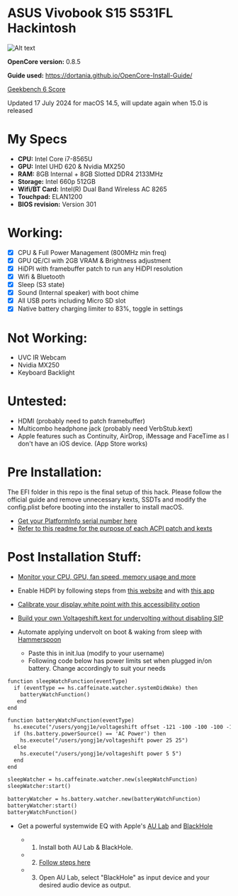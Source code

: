 # ASUS Vivobook S15 S531FL Hackintosh

![Alt text](https://github.com/y0ngj1e/ASUS-S531FL-OpenCore/raw/main/macOS%20Sonoma.png)

**OpenCore version:** 0.8.5 

**Guide used:** https://dortania.github.io/OpenCore-Install-Guide/

[Geekbench 6 Score](https://browser.geekbench.com/v6/cpu/6947236)

Updated 17 July 2024 for macOS 14.5, will update again when 15.0 is released

# My Specs
- **CPU:** Intel Core i7-8565U
- **GPU:** Intel UHD 620 & Nvidia MX250
- **RAM:** 8GB Internal + 8GB Slotted DDR4 2133MHz
- **Storage:** Intel 660p 512GB
- **Wifi/BT Card:** Intel(R) Dual Band Wireless AC 8265
- **Touchpad:** ELAN1200
- **BIOS revision:** Version 301

# Working:
- [x] CPU & Full Power Management (800MHz min freq)
- [x] GPU QE/CI with 2GB VRAM & Brightness adjustment
- [x] HiDPI with framebuffer patch to run any HiDPI resolution
- [x] Wifi & Bluetooth
- [x] Sleep (S3 state)
- [x] Sound (Internal speaker) with boot chime
- [x] All USB ports including Micro SD slot
- [x] Native battery charging limiter to 83%, toggle in settings

# Not Working:
- UVC IR Webcam
- Nvidia MX250 
- Keyboard Backlight

# Untested:
- HDMI (probably need to patch framebuffer)
- Multicombo headphone jack (probably need VerbStub.kext)
- Apple features such as Continuity, AirDrop, iMessage and FaceTime as I don't have an iOS device. (App Store works)

# Pre Installation:
The EFI folder in this repo is the final setup of this hack. Please follow the official guide and remove unnecessary kexts, SSDTs and modify the config.plist before booting into the installer to install macOS.

- [Get your PlatformInfo serial number here](https://github.com/corpnewt/GenSMBIOS)
- [Refer to this readme for the purpose of each ACPI patch and kexts](https://github.com/y0ngj1e/ASUS-S531FL-Hackintosh-OpenCore/blob/main/ACPI%20%26%20Kexts%20Info.md)

# Post Installation Stuff:

- [Monitor your CPU, GPU, fan speed, memory usage and more](https://github.com/CloverHackyColor/HWMonitorSMC2)

- Enable HiDPI by following steps from [this website](https://codeclou.github.io/Display-Override-PropertyList-File-Parser-and-Generator-with-HiDPI-Support-For-Scaled-Resolutions/) and with [this app](https://github.com/avibrazil/RDM)

- [Calibrate your display white point with this accessibility option](https://apple.stackexchange.com/questions/426761/reduce-brightness-of-white-color-whitepoint-on-macbook-2020-eye-strain-pain)

- [Build your own Voltageshift.kext for undervolting without disabling SIP](https://github.com/zspherez/VoltageShift/tree/master)

- Automate applying undervolt on boot & waking from sleep with [Hammerspoon](http://www.hammerspoon.org/)

   + Paste this in init.lua (modify to your username)
   + Following code below has power limits set when plugged in/on battery. Change accordingly to suit your needs
``` xml
function sleepWatchFunction(eventType)
  if (eventType == hs.caffeinate.watcher.systemDidWake) then
    batteryWatchFunction()
   end
end

function batteryWatchFunction(eventType)
  hs.execute("/users/yongj1e/voltageshift offset -121 -100 -100 -100 -100 0")
  if (hs.battery.powerSource() == 'AC Power') then
    hs.execute("/users/yongj1e/voltageshift power 25 25")
  else
    hs.execute("/users/yongj1e/voltageshift power 5 5")
  end
end

sleepWatcher = hs.caffeinate.watcher.new(sleepWatchFunction)
sleepWatcher:start()

batteryWatcher = hs.battery.watcher.new(batteryWatchFunction)
batteryWatcher:start()
batteryWatchFunction()
```

- Get a powerful systemwide EQ with Apple's [AU Lab](https://www.apple.com/apple-music/apple-digital-masters/) and [BlackHole](https://github.com/ExistentialAudio/BlackHole)

   + 1) Install both AU Lab & BlackHole.
   + 2) [Follow steps here](https://github.com/ExistentialAudio/BlackHole/issues/4#issuecomment-1166148773)
   + 3) Open AU Lab, select "BlackHole" as input device and your desired audio device as output. 



